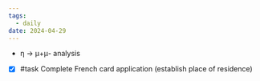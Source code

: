 ```yaml
---
tags:
  - daily
date: 2024-04-29
---
```

- η → μ+μ- analysis
- [x] #task Complete French card application (establish place of residence)
